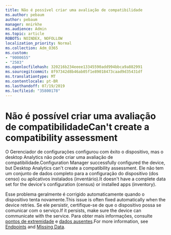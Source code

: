 ```yaml
---
title: Não é possível criar uma avaliação de compatibilidade
ms.author: pebaum
author: pebaum
manager: mnirkhe
ms.audience: Admin
ms.topic: article
ROBOTS: NOINDEX, NOFOLLOW
localization_priority: Normal
ms.collection: Adm_O365
ms.custom:
- "9000655"
- "2503"
ms.openlocfilehash: 320216b234eeee13345590add994bbca9a882991
ms.sourcegitcommit: 8f97342d8b46ab05f1e89018473caad9d35431df
ms.translationtype: MT
ms.contentlocale: pt-BR
ms.lasthandoff: 07/19/2019
ms.locfileid: "35800178"
---
```

# <a name="cant-create-a-compatibility-assessment"></a><span data-ttu-id="f22c4-102">Não é possível criar uma avaliação de compatibilidade</span><span class="sxs-lookup"><span data-stu-id="f22c4-102">Can't create a compatibility assessment</span></span>

<span data-ttu-id="f22c4-103">O Gerenciador de configurações configurou com êxito o dispositivo, mas o desktop Analytics não pode criar uma avaliação de compatibilidade.</span><span class="sxs-lookup"><span data-stu-id="f22c4-103">Configuration Manager successfully configured the device, but Desktop Analytics can't create a compatibility assessment.</span></span> <span data-ttu-id="f22c4-104">Ele não tem um conjunto de dados completo para a configuração do dispositivo (dos censo) ou aplicativos instalados (inventário).</span><span class="sxs-lookup"><span data-stu-id="f22c4-104">It doesn't have a complete data set for the device's configuration (census) or installed apps (inventory).</span></span>

<span data-ttu-id="f22c4-105">Esse problema geralmente é corrigido automaticamente quando o dispositivo tenta novamente.</span><span class="sxs-lookup"><span data-stu-id="f22c4-105">This issue is often fixed automatically when the device retries.</span></span> <span data-ttu-id="f22c4-106">Se ele persistir, certifique-se de que o dispositivo possa se comunicar com o serviço.</span><span class="sxs-lookup"><span data-stu-id="f22c4-106">If it persists, make sure the device can communicate with the service.</span></span> <span data-ttu-id="f22c4-107">Para obter mais informações, consulte [pontos de extremidade](https://docs.microsoft.com/sccm/desktop-analytics/enable-data-sharing#endpoints) e [dados ausentes](https://docs.microsoft.com/sccm/desktop-analytics/monitor-connection-health#missing-data).</span><span class="sxs-lookup"><span data-stu-id="f22c4-107">For more information, see [Endpoints](https://docs.microsoft.com/sccm/desktop-analytics/enable-data-sharing#endpoints) and [Missing Data](https://docs.microsoft.com/sccm/desktop-analytics/monitor-connection-health#missing-data).</span></span>
